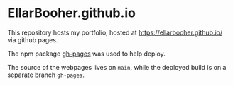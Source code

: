 # EllarBooher.github.io
This repository hosts my portfolio, hosted at https://ellarbooher.github.io/ via github pages.

The npm package [gh-pages](https://www.npmjs.com/package/gh-pages) was used to help deploy.

The source of the webpages lives on `main`, while the deployed build is on a separate branch `gh-pages`.
